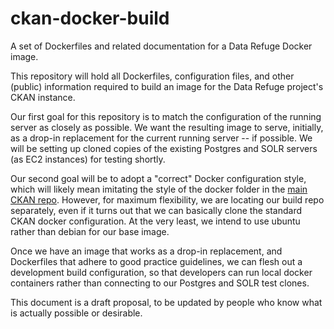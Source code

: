 # ckan-docker-build
A set of Dockerfiles and related documentation for a Data Refuge Docker image.

This repository will hold all Dockerfiles, configuration files, 
and other (public) information required to build an image for
the Data Refuge project's CKAN instance. 

Our first goal for this repository is to match the configuration 
of the running server as closely as possible. We want the resulting 
image to serve, initially, as a drop-in replacement for the current
running server -- if possible.  We will be setting up cloned copies
of the existing Postgres and SOLR servers (as EC2 instances) for
testing shortly. 

Our second goal will be to adopt a "correct" Docker configuration
style, which will likely mean imitating the style of the docker 
folder in the [main CKAN repo](https://github.com/datarefuge/ckan/tree/master/contrib/docker).
However, for maximum flexibility, we are locating our build
repo separately, even if it turns out that we can basically
clone the standard CKAN docker configuration. At the very least,
we intend to use ubuntu rather than debian for our base image.

Once we have an image that works as a drop-in replacement, and
Dockerfiles that adhere to good practice guidelines, we can
flesh out a development build configuration, so that developers 
can run local docker containers rather than connecting
to our Postgres and SOLR test clones.

This document is a draft proposal, to be updated by people who
know what is actually possible or desirable.
